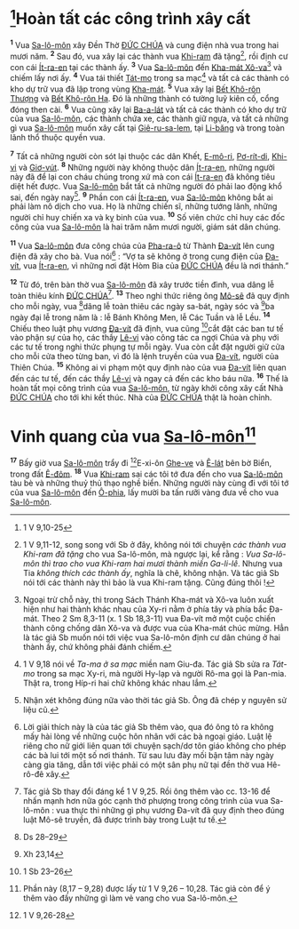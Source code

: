 # [^1@-1df59060-036e-4cc1-af2a-515328b21256]Hoàn tất các công trình xây cất
<sup><b>1</b></sup> Vua [Sa-lô-môn]() xây Đền Thờ [ĐỨC CHÚA]() và cung điện nhà vua trong hai mươi năm. <sup><b>2</b></sup> Sau đó, vua xây lại các thành vua [Khi-ram]() đã tặng[^1-1df59060-036e-4cc1-af2a-515328b21256], rồi định cư con cái [Ít-ra-en]() tại các thành ấy. <sup><b>3</b></sup> Vua [Sa-lô-môn]() đến [Kha-mát Xô-va]()[^2-1df59060-036e-4cc1-af2a-515328b21256] và chiếm lấy nơi ấy. <sup><b>4</b></sup> Vua tái thiết [Tát-mo]() trong sa mạc[^3-1df59060-036e-4cc1-af2a-515328b21256] và tất cả các thành có kho dự trữ vua đã lập trong vùng [Kha-mát](). <sup><b>5</b></sup> Vua xây lại [Bết Khô-rôn Thượng]() và [Bết Khô-rôn Hạ](). Đó là những thành có tường luỹ kiên cố, cổng đóng then cài. <sup><b>6</b></sup> Vua cũng xây lại [Ba-a-lát]() và tất cả các thành có kho dự trữ của vua [Sa-lô-môn](), các thành chứa xe, các thành giữ ngựa, và tất cả những gì vua [Sa-lô-môn]() muốn xây cất tại [Giê-ru-sa-lem](), tại [Li-băng]() và trong toàn lãnh thổ thuộc quyền vua.

<sup><b>7</b></sup> Tất cả những người còn sót lại thuộc các dân Khết, [E-mô-ri](), [Pơ-rít-di](), [Khi-vi]() và [Giơ-vút](). <sup><b>8</b></sup> Những người này không thuộc dân [Ít-ra-en](), những người này đã để lại con cháu chúng trong xứ mà con cái [Ít-ra-en]() đã không tiêu diệt hết được. Vua [Sa-lô-môn]() bắt tất cả những người đó phải lao động khổ sai, đến ngày nay[^4-1df59060-036e-4cc1-af2a-515328b21256]. <sup><b>9</b></sup> Phần con cái [Ít-ra-en](), vua [Sa-lô-môn]() không bắt ai phải làm nô dịch cho vua. Họ là những chiến sĩ, những tướng lãnh, những người chỉ huy chiến xa và kỵ binh của vua. <sup><b>10</b></sup> Số viên chức chỉ huy các đốc công của vua [Sa-lô-môn]() là hai trăm năm mươi người, giám sát dân chúng.

<sup><b>11</b></sup> Vua [Sa-lô-môn]() đưa công chúa của [Pha-ra-ô]() từ Thành [Đa-vít]() lên cung điện đã xây cho bà. Vua nói[^5-1df59060-036e-4cc1-af2a-515328b21256] : “Vợ ta sẽ không ở trong cung điện của [Đa-vít](), vua [Ít-ra-en](), vì những nơi đặt Hòm Bia của [ĐỨC CHÚA]() đều là nơi thánh.”

<sup><b>12</b></sup> Từ đó, trên bàn thờ vua [Sa-lô-môn]() đã xây trước tiền đình, vua dâng lễ toàn thiêu kính [ĐỨC CHÚA]()[^6-1df59060-036e-4cc1-af2a-515328b21256]. <sup><b>13</b></sup> Theo nghi thức riêng ông [Mô-sê]() đã quy định cho mỗi ngày, vua [^2@-1df59060-036e-4cc1-af2a-515328b21256]dâng lễ toàn thiêu các ngày sa-bát, ngày sóc và [^3@-1df59060-036e-4cc1-af2a-515328b21256]ba ngày đại lễ trong năm là : lễ Bánh Không Men, lễ Các Tuần và lễ Lều. <sup><b>14</b></sup> Chiếu theo luật phụ vương [Đa-vít]() đã định, vua cũng [^4@-1df59060-036e-4cc1-af2a-515328b21256]cắt đặt các ban tư tế vào phận sự của họ, các thầy [Lê-vi]() vào công tác ca ngợi Chúa và phụ với các tư tế trong nghi thức phụng tự mỗi ngày. Vua còn cắt đặt người giữ cửa cho mỗi cửa theo từng ban, vì đó là lệnh truyền của vua [Đa-vít](), người của Thiên Chúa. <sup><b>15</b></sup> Không ai vi phạm một quy định nào của vua [Đa-vít]() liên quan đến các tư tế, đến các thầy [Lê-vi]() và ngay cả đến các kho báu nữa. <sup><b>16</b></sup> Thế là hoàn tất mọi công trình của vua [Sa-lô-môn](), từ ngày khởi công xây cất Nhà [ĐỨC CHÚA]() cho tới khi kết thúc. Nhà của [ĐỨC CHÚA]() thật là hoàn chỉnh.


# Vinh quang của vua [Sa-lô-môn]()[^7-1df59060-036e-4cc1-af2a-515328b21256]
<sup><b>17</b></sup> Bấy giờ vua [Sa-lô-môn]() trẩy đi [^5@-1df59060-036e-4cc1-af2a-515328b21256]E-xi-ôn [Ghe-ve]() và [Ê-lát]() bên bờ Biển, trong đất [Ê-đôm](). <sup><b>18</b></sup> Vua [Khi-ram]() sai các tôi tớ đưa đến cho vua [Sa-lô-môn]() tàu bè và những thuỷ thủ thạo nghề biển. Những người này cùng đi với tôi tớ của vua [Sa-lô-môn]() đến [Ô-phia](), lấy mười ba tấn rưỡi vàng đưa về cho vua [Sa-lô-môn]().

[^1-1df59060-036e-4cc1-af2a-515328b21256]: 1 V 9,11-12, song song với Sb ở đây, không nói tới chuyện *các thành vua Khi-ram đã tặng* cho vua Sa-lô-môn, mà ngược lại, kể rằng : *Vua Sa-lô-môn thì trao cho vua Khi-ram hai mươi thành miền Ga-li-lê*. Nhưng vua Tia *không thích các thành ấy*, nghĩa là chê, không nhận. Và tác giả Sb nói tới các thành này thì bảo là vua Khi-ram tặng. Cũng đúng thôi !
[^2-1df59060-036e-4cc1-af2a-515328b21256]: Ngoại trừ chỗ này, thì trong Sách Thánh Kha-mát và Xô-va luôn xuất hiện như hai thành khác nhau của Xy-ri nằm ở phía tây và phía bắc Đa-mát. Theo 2 Sm 8,3-11 (x. 1 Sb 18,3-11) vua Đa-vít mở một cuộc chiến thành công chống dân Xô-va và được vua của Kha-mát chúc mừng. Hẳn là tác giả Sb muốn nói tới việc vua Sa-lô-môn định cư dân chúng ở hai thành ấy, chứ không phải đánh chiếm.
[^3-1df59060-036e-4cc1-af2a-515328b21256]: 1 V 9,18 nói về *Ta-ma ở sa mạc* miền nam Giu-đa. Tác giả Sb sửa ra *Tát-mo* trong sa mạc Xy-ri, mà người Hy-lạp và người Rô-ma gọi là Pan-mia. Thật ra, trong Híp-ri hai chữ không khác nhau lắm.
[^4-1df59060-036e-4cc1-af2a-515328b21256]: Nhận xét không đúng nữa vào thời tác giả Sb. Ông đã chép y nguyên sử liệu cũ.
[^5-1df59060-036e-4cc1-af2a-515328b21256]: Lời giải thích này là của tác giả Sb thêm vào, qua đó ông tỏ ra không mấy hài lòng về những cuộc hôn nhân với các bà ngoại giáo. Luật lệ riêng cho nữ giới liên quan tới chuyện sạch/dơ tôn giáo không cho phép các bà lui tới một số nơi thánh. Từ sau lưu đày mối bận tâm này ngày càng gia tăng, dẫn tới việc phải có một sân phụ nữ tại đền thờ vua Hê-rô-đê xây.
[^6-1df59060-036e-4cc1-af2a-515328b21256]: Tác giả Sb thay đổi đáng kể 1 V 9,25. Rồi ông thêm vào cc. 13-16 để nhấn mạnh hơn nữa góc cạnh thờ phượng trong công trình của vua Sa-lô-môn : vua thực thi những gì phụ vương Đa-vít đã quy định theo đúng luật Mô-sê truyền, đã được trình bày trong Luật tư tế.
[^7-1df59060-036e-4cc1-af2a-515328b21256]: Phần này (8,17 – 9,28) được lấy từ 1 V 9,26 – 10,28. Tác giả còn để ý thêm vào đấy những gì làm vẻ vang cho vua Sa-lô-môn.
[^1@-1df59060-036e-4cc1-af2a-515328b21256]: 1 V 9,10-25
[^2@-1df59060-036e-4cc1-af2a-515328b21256]: Ds 28–29
[^3@-1df59060-036e-4cc1-af2a-515328b21256]: Xh 23,14
[^4@-1df59060-036e-4cc1-af2a-515328b21256]: 1 Sb 23–26
[^5@-1df59060-036e-4cc1-af2a-515328b21256]: 1 V 9,26-28